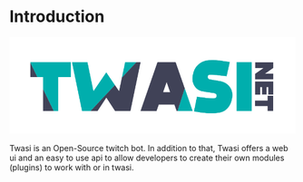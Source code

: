 # Introduction

![twasi](../assets/twasi_logo.svg)

Twasi is an Open-Source twitch bot. In addition to that, Twasi offers a web ui
and an easy to use api to allow developers to create their own modules (plugins)
to work with or in twasi.
